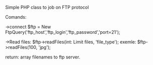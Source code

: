 Simple PHP class to job on FTP protocol

Comands:

->connect
$ftp = New FtpQuery('ftp_host','ftp_login','ftp_password','port=21');

->Read files:
$ftp->readFiles(int: Limit files, 'file_type');
exemle: $ftp->readFiles(100, 'jpg');

return: array filenames to ftp server.








